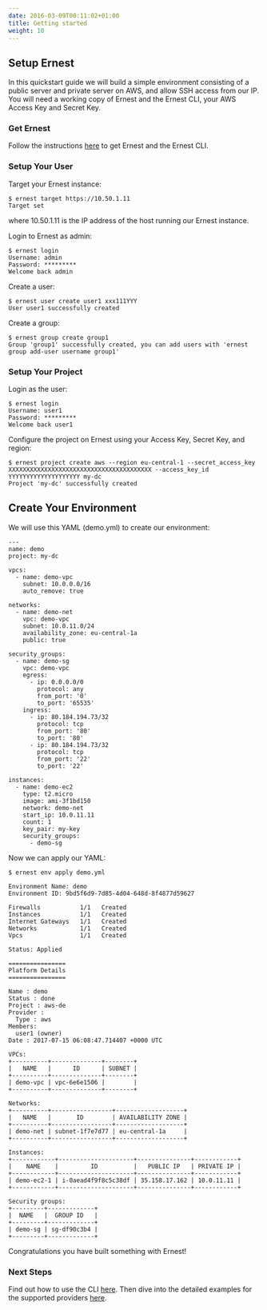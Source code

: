 ```yaml
---
date: 2016-03-09T00:11:02+01:00
title: Getting started
weight: 10
---
```


## Setup Ernest
In this quickstart guide we will build a simple environment consisting of a public server and private server on AWS, and allow SSH access from our IP. You will need a working copy of Ernest and the Ernest CLI, your AWS Access Key and Secret Key.

### Get Ernest
Follow the instructions [here](/downloads/) to get Ernest and the Ernest CLI.

### Setup Your User
Target your Ernest instance:

```
$ ernest target https://10.50.1.11
Target set
```

where 10.50.1.11 is the IP address of the host running our Ernest instance.

Login to Ernest as admin:

```
$ ernest login
Username: admin
Password: *********
Welcome back admin
```

Create a user:

```
$ ernest user create user1 xxx111YYY
User user1 successfully created
```

Create a group:

```
$ ernest group create group1
Group 'group1' successfully created, you can add users with 'ernest group add-user username group1'
```

### Setup Your Project

Login as the user:

```
$ ernest login
Username: user1
Password: *********
Welcome back user1
```

Configure the project on Ernest using your Access Key, Secret Key, and region:

```
$ ernest project create aws --region eu-central-1 --secret_access_key XXXXXXXXXXXXXXXXXXXXXXXXXXXXXXXXXXXXXXXX --access_key_id YYYYYYYYYYYYYYYYYYYY my-dc
Project 'my-dc' successfully created
```

## Create Your Environment

We will use this YAML (demo.yml) to create our environment:

```
---
name: demo
project: my-dc

vpcs:
  - name: demo-vpc
    subnet: 10.0.0.0/16
    auto_remove: true

networks:
  - name: demo-net
    vpc: demo-vpc
    subnet: 10.0.11.0/24
    availability_zone: eu-central-1a
    public: true

security_groups:
  - name: demo-sg
    vpc: demo-vpc
    egress:
      - ip: 0.0.0.0/0
        protocol: any
        from_port: '0'
        to_port: '65535'
    ingress:
      - ip: 80.184.194.73/32
        protocol: tcp
        from_port: '80'
        to_port: '80'
      - ip: 80.184.194.73/32
        protocol: tcp
        from_port: '22'
        to_port: '22'

instances:
  - name: demo-ec2
    type: t2.micro
    image: ami-3f1bd150
    network: demo-net
    start_ip: 10.0.11.11
    count: 1
    key_pair: my-key
    security_groups:
      - demo-sg
```

Now we can apply our YAML:

```
$ ernest env apply demo.yml

Environment Name: demo
Environment ID: 9bd5f6d9-7d85-4d04-648d-8f4877d59627

Firewalls           1/1   Created
Instances           1/1   Created
Internet Gateways   1/1   Created
Networks            1/1   Created
Vpcs                1/1   Created

Status: Applied

================
Platform Details
================

Name : demo
Status : done
Project : aws-de
Provider :
  Type : aws
Members:
  user1 (owner)
Date : 2017-07-15 06:08:47.714407 +0000 UTC

VPCs:
+----------+--------------+--------+
|   NAME   |      ID      | SUBNET |
+----------+--------------+--------+
| demo-vpc | vpc-6e6e1506 |        |
+----------+--------------+--------+

Networks:
+----------+-----------------+-------------------+
|   NAME   |       ID        | AVAILABILITY ZONE |
+----------+-----------------+-------------------+
| demo-net | subnet-1f7e7d77 | eu-central-1a     |
+----------+-----------------+-------------------+

Instances:
+------------+---------------------+---------------+------------+
|    NAME    |         ID          |   PUBLIC IP   | PRIVATE IP |
+------------+---------------------+---------------+------------+
| demo-ec2-1 | i-0aead4f9f8c5c38df | 35.158.17.162 | 10.0.11.11 |
+------------+---------------------+---------------+------------+

Security groups:
+---------+-------------+
|  NAME   |  GROUP ID   |
+---------+-------------+
| demo-sg | sg-df90c3b4 |
+---------+-------------+
```

Congratulations you have built something with Ernest!

### Next Steps
Find out how to use the CLI [here](/commands/). Then dive into the detailed examples for the supported providers [here](/providers/).
